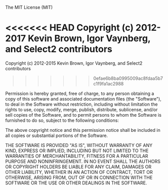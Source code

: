 The MIT License (MIT)

<<<<<<< HEAD
Copyright (c) 2012-2017 Kevin Brown, Igor Vaynberg, and Select2 contributors
=======
Copyright (c) 2012-2015 Kevin Brown, Igor Vaynberg, and Select2 contributors
>>>>>>> 0efae6b8ba0995009ac8fdaa5b7c1f9fa1ac2988

Permission is hereby granted, free of charge, to any person obtaining a copy
of this software and associated documentation files (the "Software"), to deal
in the Software without restriction, including without limitation the rights
to use, copy, modify, merge, publish, distribute, sublicense, and/or sell
copies of the Software, and to permit persons to whom the Software is
furnished to do so, subject to the following conditions:

The above copyright notice and this permission notice shall be included in
all copies or substantial portions of the Software.

THE SOFTWARE IS PROVIDED "AS IS", WITHOUT WARRANTY OF ANY KIND, EXPRESS OR
IMPLIED, INCLUDING BUT NOT LIMITED TO THE WARRANTIES OF MERCHANTABILITY,
FITNESS FOR A PARTICULAR PURPOSE AND NONINFRINGEMENT. IN NO EVENT SHALL THE
AUTHORS OR COPYRIGHT HOLDERS BE LIABLE FOR ANY CLAIM, DAMAGES OR OTHER
LIABILITY, WHETHER IN AN ACTION OF CONTRACT, TORT OR OTHERWISE, ARISING FROM,
OUT OF OR IN CONNECTION WITH THE SOFTWARE OR THE USE OR OTHER DEALINGS IN
THE SOFTWARE.
